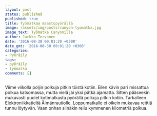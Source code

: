 ```yaml
---
layout: post
status: published
published: true
title: Työmatkaa maastopyörällä
image: /assets/img/posts/canyon-tyomatka.jpg
image_text: Työmatka Canyonilla
author: Jarkko Tervonen
date: '2016-08-30 00:01:20 +0300'
date_gmt: '2016-08-30 00:01:20 +0300'
categories:
- Pyöräily
tags:
- pyöräily
- työmatka
comments: []
---
```

Viime viikolla poljin polkuja pitkin töistä kotiin. Eilen kävin pari missattua polkua katsomassa, mutta vielä jäi yksi pätkä ajamatta. Sitten pääseekin mukavasti puolet kotimatkasta pyörällä polkuja pitkin kotiin. Tarkalleen Elektroniikkatieltä Äimänrautiolle. Loppumatkalle ei oikein mukavaa reittiä tunnu löytyvän. Vaan onhan siinäkin reilu kymmenen kilometriä polkua.
